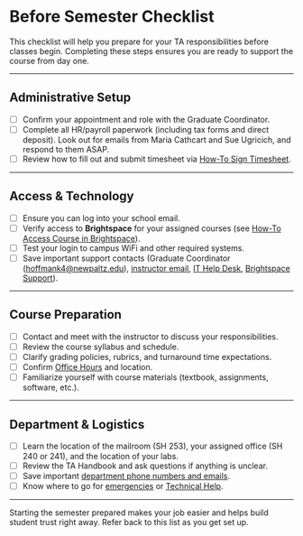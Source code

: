 # Before Semester Checklist

This checklist will help you prepare for your TA responsibilities before classes begin. Completing these steps ensures you are ready to support the course from day one.

---
## Administrative Setup

- [ ] Confirm your appointment and role with the Graduate Coordinator.  
- [ ] Complete all HR/payroll paperwork (including tax forms and direct deposit). Look out for emails from Maria Cathcart and Sue Ugricich, and respond to them ASAP.
- [ ] Review how to fill out and submit timesheet via [How-To Sign Timesheet](../5%20Resources/How-Tos/How-To%20Sign%20Timesheet).   

---
## Access & Technology

- [ ] Ensure you can log into your school email.  
- [ ] Verify access to **Brightspace** for your assigned courses (see [How-To Access Course in Brightspace](../5%20Resources/How-Tos/How-To%20Access%20Course%20in%20Brightspace.md)).  
- [ ] Test your login to campus WiFi and other required systems.  
- [ ] Save important support contacts (Graduate Coordinator (hoffmank4@newpaltz.edu), [instructor email](https://www.newpaltz.edu/compsci/directory.html), [IT Help Desk](https://newpaltz.teamdynamix.com/TDClient/1905/Portal/Home/), [Brightspace Support](https://newpaltz.teamdynamix.com/TDClient/1905/Portal/Requests/ServiceDet?ID=51541)).  

---
## Course Preparation

- [ ] Contact and meet with the instructor to discuss your responsibilities.  
- [ ] Review the course syllabus and schedule.  
- [ ] Clarify grading policies, rubrics, and turnaround time expectations.  
- [ ] Confirm [Office Hours](../3%20Tasks%20and%20Responsibilities/Office%20Hours.md) and location. 
- [ ] Familiarize yourself with course materials (textbook, assignments, software, etc.).  

---
## Department & Logistics

- [ ] Learn the location of the mailroom (SH 253), your assigned office (SH 240 or 241), and the location of your labs.  
- [ ] Review the TA Handbook and ask questions if anything is unclear.  
- [ ] Save important [department phone numbers and emails](https://www.newpaltz.edu/compsci/directory.html).  
- [ ] Know where to go for [emergencies](https://www.newpaltz.edu/studentaffairs/responseplan.html) or [Technical Help](../../2%20Tools%20and%20Access/Technical%20Help.md).  

---
Starting the semester prepared makes your job easier and helps build student trust right away. Refer back to this list as you get set up.
